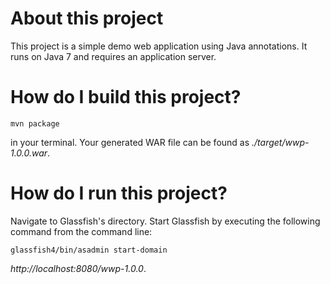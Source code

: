 # About this project

This project is a simple demo web application using Java annotations. It
runs on Java 7 and requires an application server.
# How do I build this project?

    mvn package

in your terminal. Your generated WAR file can be found as
*./target/wwp-1.0.0.war*.

# How do I run this project?

Navigate to Glassfish's directory. Start Glassfish by executing the following
command from the command line:

    glassfish4/bin/asadmin start-domain
 *http://localhost:8080/wwp-1.0.0*.
